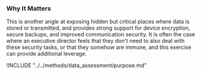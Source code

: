 ### Why It Matters

This is another angle at exposing hidden but critical places where data is stored or transmitted, and provides strong support for device encryption, secure backups, and improved communication security.  It is often the case where an executive director feels that they don't need to also deal with these security tasks, or that they somehow are immune, and this exercise can provide additional leverage.

!INCLUDE "../../methods/data_assessment/purpose.md"
